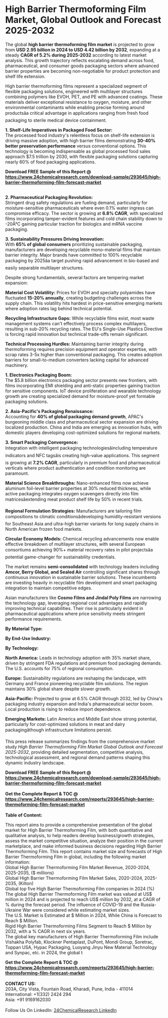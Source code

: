 <h1>High Barrier Thermoforming Film Market, Global Outlook and Forecast 2025-2032</h1><p>The global <strong>high barrier thermoforming film market</strong> is projected to grow from <strong>USD 2.95 billion in 2024 to USD 4.42 billion by 2032</strong>, expanding at a steady <strong>CAGR of 5.2% during 2025-2032</strong> according to latest market analysis. This growth trajectory reflects escalating demand across food, pharmaceutical, and consumer goods packaging sectors where advanced barrier properties are becoming non-negotiable for product protection and shelf life extension.</p><p>High barrier thermoforming films represent a specialized segment of flexible packaging solutions, engineered with multilayer structures combining polymers like EVOH, PET, and PE with advanced coatings. These materials deliver exceptional resistance to oxygen, moisture, and other environmental contaminants while enabling precise forming around productsâa critical advantage in applications ranging from fresh food packaging to sterile medical device containment.</p><p><strong>1. Shelf-Life Imperatives in Packaged Food Sector:</strong><br>
The processed food industry's relentless focus on shelf-life extension is driving massive adoption, with high barrier films demonstrating <strong>30-40% better preservation performance</strong> versus conventional options. This technology is becoming indispensable as global processed food sales approach $7.5 trillion by 2030, with flexible packaging solutions capturing nearly 60% of food packaging applications.</p><div><b>Download FREE Sample of this Report @ 
            <a href="https://www.24chemicalresearch.com/download-sample/293645/high-barrier-thermoforming-film-forecast-market">
            https://www.24chemicalresearch.com/download-sample/293645/high-barrier-thermoforming-film-forecast-market</a></b></div><br><p><strong>2. Pharmaceutical Packaging Revolution:</strong><br>
Stringent drug safety regulations are fueling demand, particularly for moisture-sensitive pharmaceuticals where even 0.1% water ingress can compromise efficacy. The sector is growing at <strong>6.8% CAGR</strong>, with specialized films incorporating tamper-evident features and cold chain stability down to -20Â°C gaining particular traction for biologics and mRNA vaccine packaging.</p><p><strong>3. Sustainability Pressures Driving Innovation:</strong><br>
With <strong>65% of global consumers</strong> prioritizing sustainable packaging, manufacturers are developing recyclable mono-material films that maintain barrier integrity. Major brands have committed to 100% recyclable packaging by 2025âa target pushing rapid advancement in bio-based and easily separable multilayer structures.</p><p>Despite strong fundamentals, several factors are tempering market expansion:</p><p><strong>Material Cost Volatility:</strong> Prices for EVOH and specialty polyamides have fluctuated <strong>15-20% annually</strong>, creating budgeting challenges across the supply chain. This volatility hits hardest in price-sensitive emerging markets where adoption rates lag behind technical potential.</p><p><strong>Recycling Infrastructure Gaps:</strong> While recyclable films exist, most waste management systems can't effectively process complex multilayers, resulting in sub-20% recycling rates. The EU's Single-Use Plastics Directive is forcing rapid innovation but technical trade-offs remain significant.</p><p><strong>Technical Processing Hurdles:</strong> Maintaining barrier integrity during thermoforming requires precision equipment and operator expertise, with scrap rates 3-5x higher than conventional packaging. This creates adoption barriers for small-to-medium converters lacking capital for advanced machinery.</p><p><strong>1. Electronics Packaging Boom:</strong><br>
The $5.8 billion electronics packaging sector presents new frontiers, with films incorporating EMI shielding and anti-static properties gaining traction for sensitive components. IoT device proliferation and wearable technology growth are creating specialized demand for moisture-proof yet formable packaging solutions.</p><p><strong>2. Asia-Pacific's Packaging Renaissance:</strong><br>
Accounting for <strong>40% of global packaging demand growth</strong>, APAC's burgeoning middle class and pharmaceutical sector expansion are driving localized production. China and India are emerging as innovation hubs, with domestic players developing cost-optimized solutions for regional markets.</p><p><strong>3. Smart Packaging Convergence:</strong><br>
Integration with intelligent packaging technologiesâincluding temperature indicators and NFC tagsâis creating high-value applications. This segment is growing at <strong>7.2% CAGR</strong>, particularly in premium food and pharmaceutical verticals where product authentication and condition monitoring are paramount.</p><p><strong>Material Science Breakthroughs:</strong> Nano-enhanced films now achieve aluminum foil-level barrier properties at 30% reduced thickness, while active packaging integrates oxygen scavengers directly into film matricesâextending meat product shelf life by 50% in recent trials.</p><p><strong>Regional Formulation Strategies:</strong> Manufacturers are tailoring film compositions to climatic conditionsâdeveloping humidity-resistant versions for Southeast Asia and ultra-high barrier variants for long supply chains in North American frozen food markets.</p><p><strong>Circular Economy Models:</strong> Chemical recycling advancements now enable effective breakdown of multilayer structures, with several European consortiums achieving 90%+ material recovery rates in pilot projectsâa potential game-changer for sustainability credentials.</p><p>The market remains <strong>semi-consolidated</strong> with technology leaders including <strong>Amcor, Berry Global, and Sealed Air</strong> controlling significant shares through continuous innovation in sustainable barrier solutions. These incumbents are investing heavily in recyclable film development and smart packaging integration to maintain competitive edges.</p><p>Asian manufacturers like <strong>Cosmo Films and Jindal Poly Films</strong> are narrowing the technology gap, leveraging regional cost advantages and rapidly improving technical capabilities. Their rise is particularly evident in pharmaceutical applications where price sensitivity meets stringent performance requirements.</p><p><strong>By Material Type:</strong></p><p><strong>By End-Use Industry:</strong></p><p><strong>By Technology:</strong></p><p><strong>North America:</strong> Leads in technology adoption with 35% market share, driven by stringent FDA regulations and premium food packaging demands. The U.S. accounts for 75% of regional consumption.</p><p><strong>Europe:</strong> Sustainability regulations are reshaping the landscape, with Germany and France pioneering recyclable film solutions. The region maintains 30% global share despite slower growth.</p><p><strong>Asia-Pacific:</strong> Projected to grow at 6.5% CAGR through 2032, led by China's packaging industry expansion and India's pharmaceutical sector boom. Local production is rising to reduce import dependence.</p><p><strong>Emerging Markets:</strong> Latin America and Middle East show strong potential, particularly for cost-optimized solutions in meat and dairy packagingâthough infrastructure limitations persist.</p><p>This press release summarizes findings from the comprehensive market study <em>High Barrier Thermoforming Film Market Global Outlook and Forecast 2025-2032</em>, providing detailed segmentation, competitive analysis, technological assessment, and regional demand patterns shaping this dynamic industry landscape.</p><div><b>Download FREE Sample of this Report @ 
            <a href="https://www.24chemicalresearch.com/download-sample/293645/high-barrier-thermoforming-film-forecast-market">
            https://www.24chemicalresearch.com/download-sample/293645/high-barrier-thermoforming-film-forecast-market</a></b></div><br><div><b>Get the Complete Report & TOC @ 
            <a href="https://www.24chemicalresearch.com/reports/293645/high-barrier-thermoforming-film-forecast-market">
            https://www.24chemicalresearch.com/reports/293645/high-barrier-thermoforming-film-forecast-market</a></b></div><br>
            <b>Table of Content:</b><p>This report aims to provide a comprehensive presentation of the global market for High Barrier Thermoforming Film, with both quantitative and qualitative analysis, to help readers develop business/growth strategies, assess the market competitive situation, analyze their position in the current marketplace, and make informed business decisions regarding High Barrier Thermoforming Film. This report contains market size and forecasts of High Barrier Thermoforming Film in global, including the following market information:<br />
Global High Barrier Thermoforming Film Market Revenue, 2020-2024, 2025-2035, ($ millions)<br />
Global High Barrier Thermoforming Film Market Sales, 2020-2024, 2025-2035, (Kilton)<br />
Global top five High Barrier Thermoforming Film companies in 2024 (%)<br />
The global High Barrier Thermoforming Film market was valued at US$ million in 2024 and is projected to reach US$ million by 2032, at a CAGR of % during the forecast period. The influence of COVID-19 and the Russia-Ukraine War were considered while estimating market sizes.<br />
The U.S. Market is Estimated at $ Million in 2024, While China is Forecast to Reach $ Million.<br />
Rigid High Barrier Thermoforming Films Segment to Reach $ Million by 2032, with a % CAGR in next six years.<br />
The global key manufacturers of High Barrier Thermoforming Film include Vishakha Polyfab, Klockner Pentaplast, DuPont, Mondi Group, Soretrac, Toppan USA, Hypac Packaging, Luoyang Jinyu New Material Technology and Synpac, etc. in 2024, the global t</p><div><b>Get the Complete Report & TOC @ 
            <a href="https://www.24chemicalresearch.com/reports/293645/high-barrier-thermoforming-film-forecast-market">
            https://www.24chemicalresearch.com/reports/293645/high-barrier-thermoforming-film-forecast-market</a></b></div><br><b>CONTACT US:</b><br>
            203A, City Vista, Fountain Road, Kharadi, Pune, India - 411014<br>
            International: +1(332) 2424 294<br>
            Asia: +91 9169162030 <br><br>
            Follow Us On LinkedIn: <a href="https://www.linkedin.com/company/24chemicalresearch/">24ChemicalResearch LinkedIn</a>